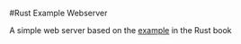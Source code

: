 #Rust Example Webserver

A simple web server based on the [example](https://doc.rust-lang.org/book/ch20-00-final-project-a-web-server.html) in the Rust book 
